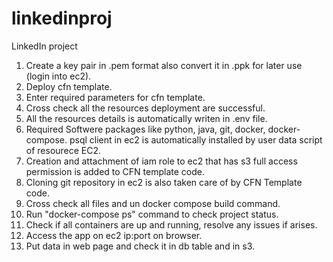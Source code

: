 # linkedinproj
LinkedIn project
1) Create a key pair in .pem format also convert it in .ppk for later use (login into ec2).
2) Deploy cfn template.
3) Enter required parameters for cfn template.
4) Cross check all the resources deployment are successful.
5) All the resources details is automatically writen in .env file.
6) Required Softwere packages like python, java, git, docker, docker-compose. psql client in ec2 is automatically installed by user data 
   script of resourece EC2.
7) Creation and attachment of iam role to ec2 that has s3 full access permission is added to CFN template code.
8) Cloning git repository in ec2 is also taken care of by CFN Template code.
9) Cross check all files and un docker compose build command.
10) Run "docker-compose ps" command to check project status.
11) Check if all containers are up and running, resolve any issues if arises.
12) Access the app on ec2 ip:port on browser.
13) Put data in web page and check it in db table and in s3.

